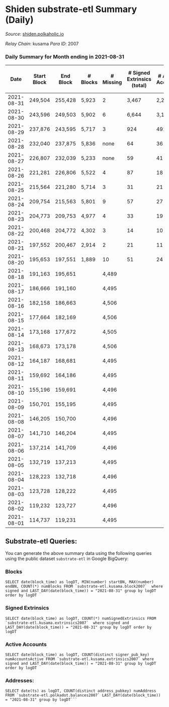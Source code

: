 # Shiden substrate-etl Summary (Daily)

_Source_: [shiden.polkaholic.io](https://shiden.polkaholic.io)

*Relay Chain*: kusama
*Para ID*: 2007



### Daily Summary for Month ending in 2021-08-31


| Date | Start Block | End Block | # Blocks | # Missing | # Signed Extrinsics (total) | # Active Accounts | # Addresses with Balances | # Events | # Transfers | # XCM Transfers In | # XCM Transfers Out |
| ---- | ----------- | --------- | -------- | --------- | --------------------------- | ----------------- | ------------------------- | -------- | ----------- | ------------------ | ------------------- |
| 2021-08-31 | 249,504 | 255,428 | 5,923 | 2 | 3,467 | 2,220 | 15,856 | 26,743 | 9,181 ($33,967,434) |   |   |
| 2021-08-30 | 243,596 | 249,503 | 5,902 | 6 | 6,644 | 3,135 |  | 37,433 | 11,943 ($38,719,426) |   |   |
| 2021-08-29 | 237,876 | 243,595 | 5,717 | 3 | 924 | 491 |  | 19,527 | 6,511 ($41,624,042) |   |   |
| 2021-08-28 | 232,040 | 237,875 | 5,836 | none | 64 | 36 |  | 17,624 | 5,836 ($7,748.01) |   |   |
| 2021-08-27 | 226,807 | 232,039 | 5,233 | none | 59 | 41 |  | 15,803 | 5,234 ($6,958.92) |   |   |
| 2021-08-26 | 221,281 | 226,806 | 5,522 | 4 | 87 | 18 |  | 16,688 | 5,523 ($7,346.09) |   |   |
| 2021-08-25 | 215,564 | 221,280 | 5,714 | 3 | 31 | 21 |  | 17,213 | 5,715 ($7,635.88) |   |   |
| 2021-08-24 | 209,754 | 215,563 | 5,801 | 9 | 57 | 27 |  | 17,519 | 5,801 ($7,701.54) |   |   |
| 2021-08-23 | 204,773 | 209,753 | 4,977 | 4 | 33 | 19 |  | 15,008 | 4,977 ($6,607.58) |   |   |
| 2021-08-22 | 200,468 | 204,772 | 4,302 | 3 | 14 | 10 |  | 12,943 | 4,302 ($5,711.44) |   |   |
| 2021-08-21 | 197,552 | 200,467 | 2,914 | 2 | 21 | 11 |  | 8,792 | 2,914 ($3,868.69) |   |   |
| 2021-08-20 | 195,653 | 197,551 | 1,889 | 10 | 51 | 24 |  | 5,783 | 1,888 ($2,505.23) |   |   |
| 2021-08-18 | 191,163 | 195,651 |  | 4,489 |  |  |  |  |   |   |   |
| 2021-08-17 | 186,666 | 191,160 |  | 4,495 |  |  |  |  |   |   |   |
| 2021-08-16 | 182,158 | 186,663 |  | 4,506 |  |  |  |  |   |   |   |
| 2021-08-15 | 177,664 | 182,169 |  | 4,506 |  |  |  |  |   |   |   |
| 2021-08-14 | 173,168 | 177,672 |  | 4,505 |  |  |  |  |   |   |   |
| 2021-08-13 | 168,673 | 173,178 |  | 4,506 |  |  |  |  |   |   |   |
| 2021-08-12 | 164,187 | 168,681 |  | 4,495 |  |  |  |  |   |   |   |
| 2021-08-11 | 159,692 | 164,186 |  | 4,495 |  |  |  |  |   |   |   |
| 2021-08-10 | 155,196 | 159,691 |  | 4,496 |  |  |  |  |   |   |   |
| 2021-08-09 | 150,701 | 155,195 |  | 4,495 |  |  |  |  |   |   |   |
| 2021-08-08 | 146,205 | 150,700 |  | 4,496 |  |  |  |  |   |   |   |
| 2021-08-07 | 141,710 | 146,204 |  | 4,495 |  |  |  |  |   |   |   |
| 2021-08-06 | 137,214 | 141,709 |  | 4,496 |  |  |  |  |   |   |   |
| 2021-08-05 | 132,719 | 137,213 |  | 4,495 |  |  |  |  |   |   |   |
| 2021-08-04 | 128,223 | 132,718 |  | 4,496 |  |  |  |  |   |   |   |
| 2021-08-03 | 123,728 | 128,222 |  | 4,495 |  |  |  |  |   |   |   |
| 2021-08-02 | 119,232 | 123,727 |  | 4,496 |  |  |  |  |   |   |   |
| 2021-08-01 | 114,737 | 119,231 |  | 4,495 |  |  |  |  |   |   |   |

## Substrate-etl Queries:
You can generate the above summary data using the following queries using the public dataset `substrate-etl` in Google BigQuery:


### Blocks
```
SELECT date(block_time) as logDT, MIN(number) startBN, MAX(number) endBN, COUNT(*) numBlocks FROM `substrate-etl.kusama.block2007`  where signed and LAST_DAY(date(block_time)) = "2021-08-31" group by logDT order by logDT
```


### Signed Extrinsics
```
SELECT date(block_time) as logDT, COUNT(*) numSignedExtrinsics FROM `substrate-etl.kusama.extrinsics2007`  where signed and LAST_DAY(date(block_time)) = "2021-08-31" group by logDT order by logDT
```


### Active Accounts
```
SELECT date(block_time) as logDT, COUNT(distinct signer_pub_key) numAccountsActive FROM `substrate-etl.kusama.extrinsics2007` where signed and LAST_DAY(date(block_time)) = "2021-08-31" group by logDT order by logDT
```


### Addresses:
```
SELECT date(ts) as logDT, COUNT(distinct address_pubkey) numAddress FROM `substrate-etl.polkadot.balances2007` LAST_DAY(date(block_time)) = "2021-08-31" group by logDT```

